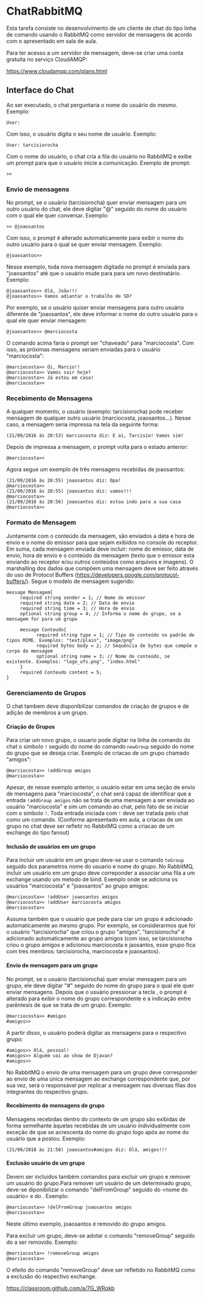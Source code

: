# ChatRabbitMQ

Esta tarefa consiste no desenvolvimento de um cliente de chat do tipo linha de comando usando o RabbitMQ como servidor de mensagens de acordo com o apresentado em sala de aula.

Para ter acesso a um servidor de mensagem, deve-se criar uma conta gratuita no serviço CloudAMQP:

https://www.cloudamqp.com/plans.html


## Interface do Chat

Ao ser executado, o chat perguntaria o nome do usuário do mesmo. Exemplo:
```
User:
```

Com isso, o usuário digita o seu nome de usuário. Exemplo:
```
User: tarcisiorocha
```

Com o nome do usuário, o chat cria a fila do usuário no RabbitMQ e exibe um prompt para que o usuário inicie a comunicação. Exemplo de prompt:
```
>> 
```
### Envio de mensagens 

No prompt, se o usuário (tarcisiorocha) quer enviar mensagem para um outro usuário do chat, ele deve digitar "@" seguido do nome do usuário com o qual ele quer conversar. Exemplo:
```
>> @joaosantos
```
Com isso, o prompt é alterado automaticamente para exibir o nome do outro usuário para o qual se quer enviar mensagem. Exemplo:
```
@joaosantos>> 
```

Nesse exemplo, toda nova mensagem digitada no prompt é enviada para "joaosantos" até que o usuário mude para para um novo destinatário. Exemplo:
```
@joaosantos>> Olá, João!!!
@joaosantos>> Vamos adiantar o trabalho de SD?
```
Por exemplo, se o usuário quiser enviar mensagens para outro usuário diferente de "joaosantos", ele deve informar o nome do outro usuário para o qual ele quer enviar mensagem:
```
@joaosantos>> @marciocosta
```
O comando acima faria o prompt ser "chaveado" para "marciocosta". Com isso, as próximas mensagens seriam enviadas para o usuário "marciocosta":
```
@marciocosta>> Oi, Marcio!!
@marciocosta>> Vamos sair hoje?
@marciocosta>> Já estou em casa!
@marciocosta>>
```

### Recebimento de Mensagens

A qualquer momento, o usuário (exemplo: tarcisiorocha) pode receber mensagem de qualquer outro usuário (marciocosta, joaosantos...). Nesse caso, a mensagem seria impressa na tela da seguinte forma:
```
(21/09/2016 às 20:53) marciocosta diz: E aí, Tarcisio! Vamos sim!
```
Depois de impressa a mensagem, o prompt volta para o estado anterior:
```
@marciocosta>> 
```
Agora segue um exemplo de três mensagens recebidas de joaosantos:
```
(21/09/2016 às 20:55) joaosantos diz: Opa!
@marciocosta>> 
(21/09/2016 às 20:55) joaosantos diz: vamos!!!
@marciocosta>> 
(21/09/2016 às 20:56) joaosantos diz: estou indo para a sua casa
@marciocosta>> 
```

### Formato de Mensagem

Juntamente com o conteúdo da mensagem, são enviados a data e hora de envio e o nome do emissor para que sejam exibidos no console do receptor. Em suma, cada mensagem enviada deve incluir: nome do emissor, data de envio, hora de envio e o conteúdo da mensagem (texto que o emissor esta enviando ao receptor e/ou outros conteúdos como arquivos e imagens). O marshalling dos dados que compõem uma mensagem deve ser feito através do uso de Protocol Buffers (https://developers.google.com/protocol-buffers/). Segue o modelo de mensagem sugerido:

```
message Mensagem{
     required string sender = 1; // Nome do emissor
     required string date = 2; // Data de envio
     required string time = 3; // Hora de envio
     optional string group = 4; // Informa o nome do grupo, se a mensagem for para um grupo

     message Conteudo{
           required string type = 1; // Tipo do conteúdo no padrão de tipos MIME. Exemplos: "text/plain", "image/png" 
           required bytes body = 2; // Sequência de bytes que compõe o corpo da mensagem
           optional string name = 3; // Nome do conteúdo, se existente. Exemplos: "logo_ufs.png", "index.html"
     }
     required Conteudo content = 5;
}
```

### Gerenciamento de Grupos

O chat tambem deve disponibilizar comandos de criação de grupos e de adição de membros a um grupo.


#### Criação de Grupos

Para criar um novo grupo, o usuario pode digitar na linha de comando do chat o simbolo `!` seguido do nome do comando `newGroup` seguido do nome do grupo que se deseja criar. Exemplo de criacao de um grupo chamado "amigos":

```
@marciocosta>> !addGroup amigos
@marciocosta>>
```

Apesar, de nesse exemplo anterior, o usuário estar em uma seção de envio de mensagens para "marciocosta", o chat será capaz de identificar que a entrada `!addGroup amigos` não se trata de uma mensagem a ser enviada ao usuário "marciocosta" e sim um comando ao chat, pelo fato de se iniciar com o simbolo `!`. Toda entrada iniciada com `!` deve ser tratada pelo chat como um comando. (Conforme apresentado em aula, a criacao de um grupo no chat deve ser refletir no RabbitMQ como a criacao de um exchange do tipo fanout)


#### Inclusão de usuários em um grupo

Para incluir um usuário em um grupo deve-se usar o comando `toGroup` seguido dos parametros nome do usuario e nome do grupo. No RabbitMQ, incluir um usuário em um grupo deve correponder a associar uma fila a um exchange usando um metodo de bind. Exemplo onde se adiciona os usuários "marciocosta" e "joaosantos" ao grupo amigos:

```
@marciocosta>> !addUser joaosantos amigos
@marciocosta>> !addUser marciocosta amigos
@marciocosta>>
```
Assuma também que o usuário que pede para ciar um grupo é adicionado automaticamente ao mesmo grupo. Por exemplo, se considerarmos que foi o usuário "tarcisiorocha" que criou o grupo "amigos", "tarcisiorocha" é adicionado  automaticamente ao grupo amigos (com isso, se tarcisiorocha criou o grupo amigos e adicionou marciocosta e jaosantos, esse grupo fica com tres membros: tarcisiorocha, marciocosta e joaosantos).

#### Envio de mensagem para um grupo

No prompt, se o usuário (tarcisiorocha) quer enviar mensagem para um grupo, ele deve digitar "#" seguido do nome do grupo para o qual ele quer enviar mensagens. Depois que o usuário pressionar a tecla <ENTER>, o prompt é alterado para exibir o nome do grupo correspondente e a indicação entre parêntesis de que se trata de um grupo. Exemplo:

```
@marciocosta>> #amigos
#amigos>>  
```
A partir disso, o usuário poderá digitar as mensagens para o respectivo grupo:

```
#amigos>> Olá, pessoal!
#amigos>> Alguém vai ao show de Djavan?
#amigos>>
```

No RabbitMQ o envio de uma mensagem para um grupo deve corresponder ao envio de uma única mensagem ao exchange correspondente que, por sua vez, será o responsável por replicar a mensagem nas diversas filas dos integrantes do respectivo grupo.

#### Recebimento de mensagens de grupo

Mensagens recebidas dentro do contexto de um grupo são exibidas de forma semelhante àquelas recebidas de um usuário individualmente com exceção de que se acrescenta do nome do grupo logo após ao nome do usuário que a postou. Exemplo:

```
(21/09/2018 às 21:50) joaosantos#amigos diz: Olá, amigos!!!
```

#### Exclusão usuário de um grupo

Devem ser incluidos também comandos para excluir um grupo e remover um usuário do grupo.Para remover um usuário de um determinado grupo, deve-se diponibilizar o comando "delFromGroup" seguido do <nome do usuário> e do <nome do grupo>. Exemplo:

```
@marciocosta>> !delFromGroup joaosantos amigos
@marciocosta>>
```
Neste último exemplo, joaosantos é removido do grupo amigos.

Para excluir um grupo, deve-se adotar o comando "removeGroup" seguido do <nome do grupo> a ser removido. Exemplo:

```
@marciocosta>> !removeGroup amigos
@marciocosta>>
```
O efeito do comando "removeGroup" deve ser refletido no RabbitMQ como a exclusão do respectivo exchange.
  

https://classroom.github.com/a/7G_WRqkb
